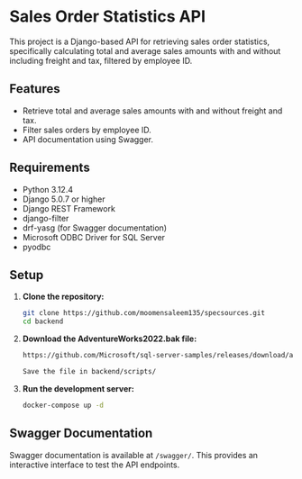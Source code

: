 # Sales Order Statistics API

This project is a Django-based API for retrieving sales order statistics, specifically calculating total and average sales amounts with and without including freight and tax, filtered by employee ID.

## Features

- Retrieve total and average sales amounts with and without freight and tax.
- Filter sales orders by employee ID.
- API documentation using Swagger.

## Requirements

- Python 3.12.4
- Django 5.0.7 or higher
- Django REST Framework
- django-filter
- drf-yasg (for Swagger documentation)
- Microsoft ODBC Driver for SQL Server
- pyodbc

## Setup

1. **Clone the repository:**

    ```sh
    git clone https://github.com/moomensaleem135/specsources.git
    cd backend
    ```

2. **Download the AdventureWorks2022.bak file:**

    ```sh
    https://github.com/Microsoft/sql-server-samples/releases/download/adventureworks/AdventureWorks2022.bak

    Save the file in backend/scripts/
    ```

3. **Run the development server:**

    ```sh
    docker-compose up -d
    ```

## Swagger Documentation

Swagger documentation is available at `/swagger/`. This provides an interactive interface to test the API endpoints.

